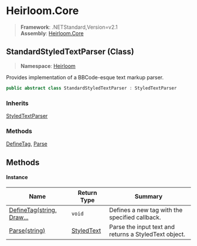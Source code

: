 # Heirloom.Core

> **Framework**: .NETStandard,Version=v2.1  
> **Assembly**: [Heirloom.Core][0]

## StandardStyledTextParser (Class)

> **Namespace**: [Heirloom][0]

Provides implementation of a BBCode-esque text markup parser.

```cs
public abstract class StandardStyledTextParser : StyledTextParser
```

### Inherits

[StyledTextParser][1]

### Methods

[DefineTag][2], [Parse][3]

## Methods

#### Instance

| Name                           | Return Type     | Summary                                               |
|--------------------------------|-----------------|-------------------------------------------------------|
| [DefineTag(string, Draw...][2] | `void`          | Defines a new tag with the specified callback.        |
| [Parse(string)][3]             | [StyledText][4] | Parse the input text and returns a StyledText object. |

[0]: ../../Heirloom.Core.md
[1]: StyledTextParser.md
[2]: StandardStyledTextParser/DefineTag.md
[3]: StandardStyledTextParser/Parse.md
[4]: StyledText.md
